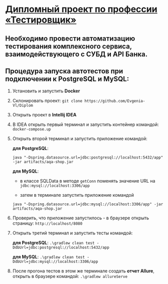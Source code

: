 # <u>Дипломный проект по профессии «Тестировщик»</u>

## Необходимо провести автоматизацию тестирования комплексного сервиса, взаимодействующего с СУБД и API Банка.

## Процедура запуска автотестов при подключении к PostgreSQL и MySQL:
1. Установить и запустить **Docker**
2. Склонировать проект: `git clone https://github.com/Evgenia-Vl/Diplom`
3. Открыть проект в **Intellij IDEA**
4. В IDEA открыть первый терминал и запустить контейнер командой: `docker-compose.up`
5. Открыть второй терминал и запустить приложение командой:
   
   **для PostgreSQL**:
   
   `java "-Dspring.datasource.url=jdbc:postgresql://localhost:5432/app" -jar artifacts/aqa-shop.jar`
   
   **для MySQL**:
   
   - в классе SQLData в методе `getConn` поменять значение URL на `jdbc:mysql://localhost:3306/app`
   
   - затем в терминале запустить приложение командой

   `java "-Dspring.datasource.url=jdbc:mysql://localhost:3306/app" -jar artifacts/aqa-shop.jar`   
6. Проверить, что приложение запустилось - в браузере открыть страницу: `http://localhost/8080`
7. Открыть третий терминал и запустить тесты командой:
   
   **для PostgreSQL**: `.\gradlew clean test -DdbUrl=jdbc:postgresql://localhost:5432/app`
   
   **для MySQL**: `.\gradlew clean test -DdbUrl=jdbc:mysql://localhost:3306/app` 
8. После прогона тестов в этом же терминале создать **отчет Allure**, открыть в браузере командой: `.\gradlew allureServe`
